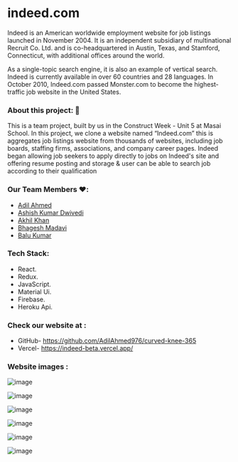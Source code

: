 # indeed.com

Indeed is an American worldwide employment website for job listings launched in November 2004. It is an independent subsidiary of multinational Recruit Co. Ltd. and is co-headquartered in Austin, Texas, and Stamford, Connecticut, with additional offices around the world.

As a single-topic search engine, it is also an example of vertical search. Indeed is currently available in over 60 countries and 28 languages. In October 2010, Indeed.com passed Monster.com to become the highest-traffic job website in the United States.

### About this project: 🙌

This is a team project, built by us in the Construct Week - Unit 5 at Masai School.
In this project, we clone a website named “Indeed.com” this is aggregates job listings website from thousands of websites, including job boards, staffing firms, associations, and company career pages. Indeed began allowing job seekers to apply directly to jobs on Indeed's site and offering resume posting and storage & user can be able to search job according to their qualification

### Our Team Members ❤️:
 * <a href='https://github.com/AdilAhmed976' >Adil Ahmed</a>
 * <a href='https://github.com/ashishdwivedi447' >Ashish Kumar Dwivedi</a>
 * <a href='https://github.com/Akhil2014' >Akhil Khan</a>
 * <a href='https://github.com/123bhagesh' >Bhagesh Madavi</a>
 * <a href='https://github.com/baluramk6' >Balu Kumar</a>

### Tech Stack:
 * React.
 * Redux.
 * JavaScript.
 * Material Ui.
 * Firebase.
 * Heroku Api.

### Check our website at :
 * GitHub- https://github.com/AdilAhmed976/curved-knee-365
 * Vercel- https://indeed-beta.vercel.app/

### Website images :

![image](https://i.imgur.com/MTp1mtV.jpg)

![image](https://i.imgur.com/bTqKR7X.jpg)

![image](https://i.imgur.com/H4tzvak.jpg)

![image](https://i.imgur.com/oyjCrJx.jpg)

![image](https://i.imgur.com/bZ7sTg0.jpg)

![image](https://i.imgur.com/MTsgk3D.jpg)

